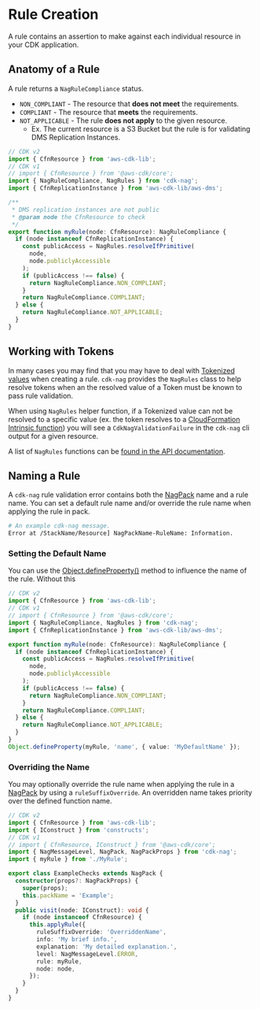 <!--
Copyright Amazon.com, Inc. or its affiliates. All Rights Reserved.
SPDX-License-Identifier: Apache-2.0
-->

# Rule Creation

A rule contains an assertion to make against each individual resource in your CDK application.

## Anatomy of a Rule

A rule returns a `NagRuleCompliance` status.

- `NON_COMPLIANT` - The resource that **does not meet** the requirements.
- `COMPLIANT` - The resource that **meets** the requirements.
- `NOT_APPLICABLE` - The rule **does not apply** to the given resource.
  - Ex. The current resource is a S3 Bucket but the rule is for validating DMS Replication Instances.

```typescript
// CDK v2
import { CfnResource } from 'aws-cdk-lib';
// CDK v1
// import { CfnResource } from '@aws-cdk/core';
import { NagRuleCompliance, NagRules } from 'cdk-nag';
import { CfnReplicationInstance } from 'aws-cdk-lib/aws-dms';

/**
 * DMS replication instances are not public
 * @param node the CfnResource to check
 */
export function myRule(node: CfnResource): NagRuleCompliance {
  if (node instanceof CfnReplicationInstance) {
    const publicAccess = NagRules.resolveIfPrimitive(
      node,
      node.publiclyAccessible
    );
    if (publicAccess !== false) {
      return NagRuleCompliance.NON_COMPLIANT;
    }
    return NagRuleCompliance.COMPLIANT;
  } else {
    return NagRuleCompliance.NOT_APPLICABLE;
  }
}
```

## Working with Tokens

In many cases you may find that you may have to deal with [Tokenized values](https://docs.aws.amazon.com/cdk/v2/guide/tokens.html) when creating a rule. `cdk-nag` provides the `NagRules` class to help resolve tokens when an the resolved value of a Token must be known to pass rule validation.

When using `NagRules` helper function, if a Tokenized value can not be resolved to a specific value (ex. the token resolves to a [CloudFormation Intrinsic function](https://docs.aws.amazon.com/AWSCloudFormation/latest/UserGuide/intrinsic-function-reference.html)) you will see a `CdkNagValidationFailure` in the `cdk-nag` cli output for a given resource.

A list of `NagRules` functions can be [found in the API documentation](../API.md#nag-rules).

## Naming a Rule

A `cdk-nag` rule validation error contains both the [NagPack](./NagPack.md) name and a rule name. You can set a default rule name and/or override the rule name when applying the rule in pack.

```bash
# An example cdk-nag message.
Error at /StackName/Resource] NagPackName-RuleName: Information.
```

### Setting the Default Name

You can use the [Object.defineProperty()](https://developer.mozilla.org/en-US/docs/Web/JavaScript/Reference/Global_Objects/Object/defineProperty) method to influence the name of the rule. Without this

```typescript
// CDK v2
import { CfnResource } from 'aws-cdk-lib';
// CDK v1
// import { CfnResource } from '@aws-cdk/core';
import { NagRuleCompliance, NagRules } from 'cdk-nag';
import { CfnReplicationInstance } from 'aws-cdk-lib/aws-dms';

export function myRule(node: CfnResource): NagRuleCompliance {
  if (node instanceof CfnReplicationInstance) {
    const publicAccess = NagRules.resolveIfPrimitive(
      node,
      node.publiclyAccessible
    );
    if (publicAccess !== false) {
      return NagRuleCompliance.NON_COMPLIANT;
    }
    return NagRuleCompliance.COMPLIANT;
  } else {
    return NagRuleCompliance.NOT_APPLICABLE;
  }
}
Object.defineProperty(myRule, 'name', { value: 'MyDefaultName' });
```

### Overriding the Name

You may optionally override the rule name when applying the rule in a [NagPack](./NagPack.md) by using a `ruleSuffixOverride`. An overridden name takes priority over the defined function name.

```typescript
// CDK v2
import { CfnResource } from 'aws-cdk-lib';
import { IConstruct } from 'constructs';
// CDK v1
// import { CfnResource, IConstruct } from '@aws-cdk/core';
import { NagMessageLevel, NagPack, NagPackProps } from 'cdk-nag';
import { myRule } from './MyRule';

export class ExampleChecks extends NagPack {
  constructor(props?: NagPackProps) {
    super(props);
    this.packName = 'Example';
  }
  public visit(node: IConstruct): void {
    if (node instanceof CfnResource) {
      this.applyRule({
        ruleSuffixOverride: 'OverriddenName',
        info: 'My brief info.',
        explanation: 'My detailed explanation.',
        level: NagMessageLevel.ERROR,
        rule: myRule,
        node: node,
      });
    }
  }
}
```
